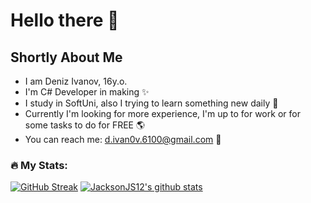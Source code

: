# Hello there 👋
## Shortly About Me 
- I am Deniz Ivanov, 16y.o.
- I'm C# Developer in making ✨
- I study in SoftUni, also I trying to learn something new daily 🙏
- Currently I'm looking for more experience, 
  I'm up to for work or for some tasks to do for FREE 🌎
- You can reach me: d.ivan0v.6100@gmail.com 📝

### :fire: My Stats:
[![GitHub Streak](http://github-readme-streak-stats.herokuapp.com?user=JacksonJS12&theme=elegant)](https://git.io/streak-stats)
[![JacksonJS12's github stats](https://github-readme-stats.vercel.app/api?username=JacksonJS12&theme=buefy-dark&date_format=M%20j%5B%2C%20Y%5D)](https://github.com/JacksonJS12/github-readme-stats)
